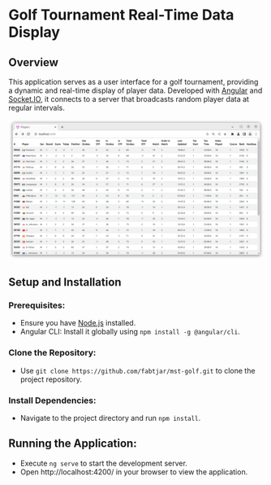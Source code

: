 # Golf Tournament Real-Time Data Display

## Overview
This application serves as a user interface for a golf tournament, providing a dynamic and real-time display of player data. Developed with [Angular](https://angular.io/) and [Socket.IO](https://socket.io/), it connects to a server that broadcasts random player data at regular intervals.

![screenshot](screenshot.png)

## Setup and Installation

### Prerequisites:
- Ensure you have [Node.js](https://nodejs.org/) installed.
- Angular CLI: Install it globally using `npm install -g @angular/cli`.

### Clone the Repository:
- Use `git clone https://github.com/fabtjar/mst-golf.git` to clone the project repository.

### Install Dependencies:
- Navigate to the project directory and run `npm install`.

## Running the Application:
- Execute `ng serve` to start the development server.
- Open http://localhost:4200/ in your browser to view the application.